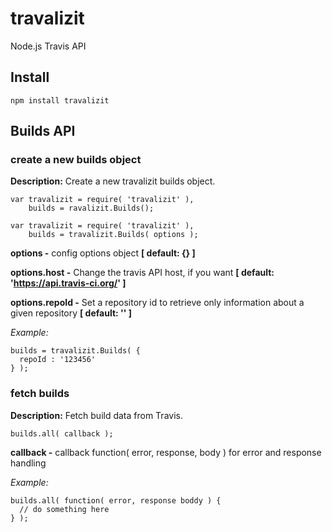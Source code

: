 travalizit
==========

Node.js Travis API

Install
-----------

```
npm install travalizit
```


Builds API
-----------



### create a new builds object

**Description:** Create a new travalizit builds object.

```
var travalizit = require( 'travalizit' ),
    builds = ravalizit.Builds();
```

```
var travalizit = require( 'travalizit' ),
    builds = travalizit.Builds( options );
```

**options -** config options object **[ default: {} ]**

**options.host -** Change the travis API host, if you want **[ default: 'https://api.travis-ci.org/' ]**

**options.repoId -** Set a repository id to retrieve only information about a given repository **[ default: '' ]**

*Example:*

```
builds = travalizit.Builds( {
  repoId : '123456'
} );
```

### fetch builds

**Description:** Fetch build data from Travis.

```
builds.all( callback );
```

**callback -** callback function( error, response, body ) for error and response handling

*Example:*

```
builds.all( function( error, response boddy ) {
  // do something here
} );
```

